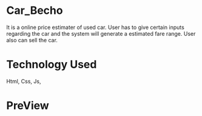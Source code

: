 # Car_Becho
It is a online price estimater of used car. User has to give certain inputs regarding the car and the system will generate a estimated fare range. User also can sell the car.
# Technology Used
Html, Css, Js, 

# PreView
